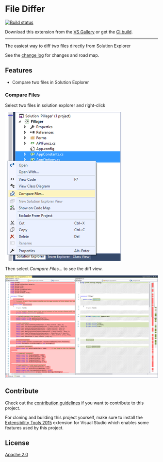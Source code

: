 # File Differ

<!-- Replace this badge with your own-->
[![Build status](https://ci.appveyor.com/api/projects/status/hv6uyc059rqbc6fj?svg=true)](https://ci.appveyor.com/project/madskristensen/extensibilitytools)

<!-- Update the VS Gallery link after you upload the VSIX-->
Download this extension from the [VS Gallery](https://visualstudiogallery.msdn.microsoft.com/[GuidFromGallery])
or get the [CI build](http://vsixgallery.com/extension/20fa04de-c067-4534-9ce9-9025165d90c1/).

---------------------------------------

The easiest way to diff two files directly from Solution Explorer 

See the [change log](CHANGELOG.md) for changes and road map.

## Features

- Compare two files in Solution Explorer

### Compare Files
Select two files in solution explorer and right-click

![Context Menu](art/context-menu.png)

Then select *Compare Files...* to see the diff view.

![Diff View](art/diff-view.png)

## Contribute
Check out the [contribution guidelines](CONTRIBUTING.md)
if you want to contribute to this project.

For cloning and building this project yourself, make sure
to install the
[Extensibility Tools 2015](https://visualstudiogallery.msdn.microsoft.com/ab39a092-1343-46e2-b0f1-6a3f91155aa6)
extension for Visual Studio which enables some features
used by this project.

## License
[Apache 2.0](LICENSE)